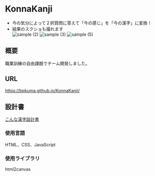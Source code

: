 # KonnaKanji
- 今の気分によって２択質問に答えて「今の感じ」を「今の漢字」に変換！
- 結果のスクショも撮れます    
![sample (2)](https://github.com/BPkuma/KonnaKanji/assets/133960855/a2e3a720-a6b3-442c-836b-cca1973c490a)
![sample (3)](https://github.com/BPkuma/KonnaKanji/assets/133960855/971ae0b8-ee6d-41d8-8bc4-43a85d120a4e)
![sample (5)](https://github.com/BPkuma/KonnaKanji/assets/133960855/d38d7c73-866d-4ff8-83e4-50c5abb9d5cd)

## 概要   
職業訓練の自由課題でチーム開発しました。
## URL  
https://bpkuma.github.io/KonnaKanji/

## 設計書
[こんな漢字設計書](https://github.com/BPkuma/KonnaKanji/blob/main/%E3%81%93%E3%82%93%E3%81%AA%E6%BC%A2%E5%AD%97App.pdf)

### 使用言語
HTML、CSS、JavaScript

### 使用ライブラリ
html2canvas









